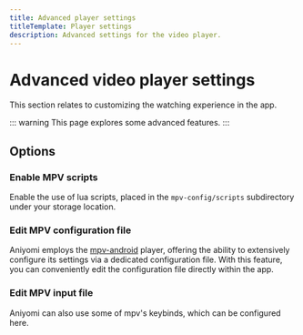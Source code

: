 ```yaml
---
title: Advanced player settings
titleTemplate: Player settings
description: Advanced settings for the video player.
---
```


<script setup>
import MpvLink from "@theme/components/MpvLink.vue";
</script>

# Advanced video player settings

This section relates to customizing the watching experience in the app.

::: warning
This page explores some advanced features.
:::

## Options

### Enable MPV scripts <Badge text="Off" type="info" />

Enable the use of lua scripts, placed in the `mpv-config/scripts` subdirectory under your storage location. <MpvLink link="https://mpv.io/manual/master/#lua-scripting"/>

### Edit MPV configuration file <Badge text="None" type="info" />

Aniyomi employs the [mpv-android](https://github.com/mpv-android/mpv-android) player, offering the ability to extensively configure its settings via a dedicated configuration file. With this feature, you can conveniently edit the configuration file directly within the app. <MpvLink link="https://mpv.io/manual/stable/#configuration-files"/>

### Edit MPV input file <Badge text="None" type="info" />
Aniyomi can also use some of mpv's keybinds, which can be configured here. <MpvLink link="https://mpv.io/manual/stable/#command-interface"/>
